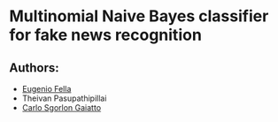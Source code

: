 # Multinomial Naive Bayes classifier for fake news recognition

## Authors:
- [Eugenio Fella](https://github.com/eugeniofella)
- Theivan Pasupathipillai
- [Carlo Sgorlon Gaiatto](https://github.com/carlosgorlongaiatto)

